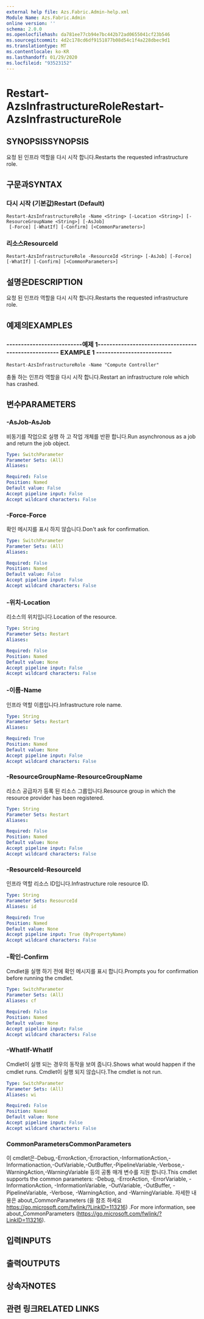 ```yaml
---
external help file: Azs.Fabric.Admin-help.xml
Module Name: Azs.Fabric.Admin
online version: ''
schema: 2.0.0
ms.openlocfilehash: da781ee77cb94e7bc442b72ad0655041cf23b546
ms.sourcegitcommit: 4d2c178cd6df9151877b08d54c1f4a228dbec9d1
ms.translationtype: MT
ms.contentlocale: ko-KR
ms.lasthandoff: 01/29/2020
ms.locfileid: "93523152"
---
```

# <span data-ttu-id="b67e6-101">Restart-AzsInfrastructureRole</span><span class="sxs-lookup"><span data-stu-id="b67e6-101">Restart-AzsInfrastructureRole</span></span>

## <span data-ttu-id="b67e6-102">SYNOPSIS</span><span class="sxs-lookup"><span data-stu-id="b67e6-102">SYNOPSIS</span></span>
<span data-ttu-id="b67e6-103">요청 된 인프라 역할을 다시 시작 합니다.</span><span class="sxs-lookup"><span data-stu-id="b67e6-103">Restarts the requested infrastructure role.</span></span>

## <span data-ttu-id="b67e6-104">구문과</span><span class="sxs-lookup"><span data-stu-id="b67e6-104">SYNTAX</span></span>

### <span data-ttu-id="b67e6-105">다시 시작 (기본값)</span><span class="sxs-lookup"><span data-stu-id="b67e6-105">Restart (Default)</span></span>
```
Restart-AzsInfrastructureRole -Name <String> [-Location <String>] [-ResourceGroupName <String>] [-AsJob]
 [-Force] [-WhatIf] [-Confirm] [<CommonParameters>]
```

### <span data-ttu-id="b67e6-106">리소스</span><span class="sxs-lookup"><span data-stu-id="b67e6-106">ResourceId</span></span>
```
Restart-AzsInfrastructureRole -ResourceId <String> [-AsJob] [-Force] [-WhatIf] [-Confirm] [<CommonParameters>]
```

## <span data-ttu-id="b67e6-107">설명은</span><span class="sxs-lookup"><span data-stu-id="b67e6-107">DESCRIPTION</span></span>
<span data-ttu-id="b67e6-108">요청 된 인프라 역할을 다시 시작 합니다.</span><span class="sxs-lookup"><span data-stu-id="b67e6-108">Restarts the requested infrastructure role.</span></span>

## <span data-ttu-id="b67e6-109">예제의</span><span class="sxs-lookup"><span data-stu-id="b67e6-109">EXAMPLES</span></span>

### <span data-ttu-id="b67e6-110">--------------------------예제 1--------------------------</span><span class="sxs-lookup"><span data-stu-id="b67e6-110">-------------------------- EXAMPLE 1 --------------------------</span></span>
```
Restart-AzsInfrastructureRole -Name "Compute Controller"
```

<span data-ttu-id="b67e6-111">충돌 하는 인프라 역할을 다시 시작 합니다.</span><span class="sxs-lookup"><span data-stu-id="b67e6-111">Restart an infrastructure role which has crashed.</span></span>

## <span data-ttu-id="b67e6-112">변수</span><span class="sxs-lookup"><span data-stu-id="b67e6-112">PARAMETERS</span></span>

### <span data-ttu-id="b67e6-113">-AsJob</span><span class="sxs-lookup"><span data-stu-id="b67e6-113">-AsJob</span></span>
<span data-ttu-id="b67e6-114">비동기를 작업으로 실행 하 고 작업 개체를 반환 합니다.</span><span class="sxs-lookup"><span data-stu-id="b67e6-114">Run asynchronous as a job and return the job object.</span></span>

```yaml
Type: SwitchParameter
Parameter Sets: (All)
Aliases: 

Required: False
Position: Named
Default value: False
Accept pipeline input: False
Accept wildcard characters: False
```

### <span data-ttu-id="b67e6-115">-Force</span><span class="sxs-lookup"><span data-stu-id="b67e6-115">-Force</span></span>
<span data-ttu-id="b67e6-116">확인 메시지를 표시 하지 않습니다.</span><span class="sxs-lookup"><span data-stu-id="b67e6-116">Don't ask for confirmation.</span></span>

```yaml
Type: SwitchParameter
Parameter Sets: (All)
Aliases: 

Required: False
Position: Named
Default value: False
Accept pipeline input: False
Accept wildcard characters: False
```

### <span data-ttu-id="b67e6-117">-위치</span><span class="sxs-lookup"><span data-stu-id="b67e6-117">-Location</span></span>
<span data-ttu-id="b67e6-118">리소스의 위치입니다.</span><span class="sxs-lookup"><span data-stu-id="b67e6-118">Location of the resource.</span></span>

```yaml
Type: String
Parameter Sets: Restart
Aliases: 

Required: False
Position: Named
Default value: None
Accept pipeline input: False
Accept wildcard characters: False
```

### <span data-ttu-id="b67e6-119">-이름</span><span class="sxs-lookup"><span data-stu-id="b67e6-119">-Name</span></span>
<span data-ttu-id="b67e6-120">인프라 역할 이름입니다.</span><span class="sxs-lookup"><span data-stu-id="b67e6-120">Infrastructure role name.</span></span>

```yaml
Type: String
Parameter Sets: Restart
Aliases: 

Required: True
Position: Named
Default value: None
Accept pipeline input: False
Accept wildcard characters: False
```

### <span data-ttu-id="b67e6-121">-ResourceGroupName</span><span class="sxs-lookup"><span data-stu-id="b67e6-121">-ResourceGroupName</span></span>
<span data-ttu-id="b67e6-122">리소스 공급자가 등록 된 리소스 그룹입니다.</span><span class="sxs-lookup"><span data-stu-id="b67e6-122">Resource group in which the resource provider has been registered.</span></span>

```yaml
Type: String
Parameter Sets: Restart
Aliases: 

Required: False
Position: Named
Default value: None
Accept pipeline input: False
Accept wildcard characters: False
```

### <span data-ttu-id="b67e6-123">-ResourceId</span><span class="sxs-lookup"><span data-stu-id="b67e6-123">-ResourceId</span></span>
<span data-ttu-id="b67e6-124">인프라 역할 리소스 ID입니다.</span><span class="sxs-lookup"><span data-stu-id="b67e6-124">Infrastructure role resource ID.</span></span>

```yaml
Type: String
Parameter Sets: ResourceId
Aliases: id

Required: True
Position: Named
Default value: None
Accept pipeline input: True (ByPropertyName)
Accept wildcard characters: False
```

### <span data-ttu-id="b67e6-125">-확인</span><span class="sxs-lookup"><span data-stu-id="b67e6-125">-Confirm</span></span>
<span data-ttu-id="b67e6-126">Cmdlet을 실행 하기 전에 확인 메시지를 표시 합니다.</span><span class="sxs-lookup"><span data-stu-id="b67e6-126">Prompts you for confirmation before running the cmdlet.</span></span>

```yaml
Type: SwitchParameter
Parameter Sets: (All)
Aliases: cf

Required: False
Position: Named
Default value: None
Accept pipeline input: False
Accept wildcard characters: False
```

### <span data-ttu-id="b67e6-127">-WhatIf</span><span class="sxs-lookup"><span data-stu-id="b67e6-127">-WhatIf</span></span>
<span data-ttu-id="b67e6-128">Cmdlet이 실행 되는 경우의 동작을 보여 줍니다.</span><span class="sxs-lookup"><span data-stu-id="b67e6-128">Shows what would happen if the cmdlet runs.</span></span>
<span data-ttu-id="b67e6-129">Cmdlet이 실행 되지 않습니다.</span><span class="sxs-lookup"><span data-stu-id="b67e6-129">The cmdlet is not run.</span></span>

```yaml
Type: SwitchParameter
Parameter Sets: (All)
Aliases: wi

Required: False
Position: Named
Default value: None
Accept pipeline input: False
Accept wildcard characters: False
```

### <span data-ttu-id="b67e6-130">CommonParameters</span><span class="sxs-lookup"><span data-stu-id="b67e6-130">CommonParameters</span></span>
<span data-ttu-id="b67e6-131">이 cmdlet은-Debug,-ErrorAction,-Erroraction,-InformationAction,-Informationaction,-OutVariable,-OutBuffer,-PipelineVariable,-Verbose,-WarningAction,-WarningVariable 등의 공통 매개 변수를 지원 합니다.</span><span class="sxs-lookup"><span data-stu-id="b67e6-131">This cmdlet supports the common parameters: -Debug, -ErrorAction, -ErrorVariable, -InformationAction, -InformationVariable, -OutVariable, -OutBuffer, -PipelineVariable, -Verbose, -WarningAction, and -WarningVariable.</span></span> <span data-ttu-id="b67e6-132">자세한 내용은 about_CommonParameters (을 참조 하세요 https://go.microsoft.com/fwlink/?LinkID=113216) .</span><span class="sxs-lookup"><span data-stu-id="b67e6-132">For more information, see about_CommonParameters (https://go.microsoft.com/fwlink/?LinkID=113216).</span></span>

## <span data-ttu-id="b67e6-133">입력</span><span class="sxs-lookup"><span data-stu-id="b67e6-133">INPUTS</span></span>

## <span data-ttu-id="b67e6-134">출력</span><span class="sxs-lookup"><span data-stu-id="b67e6-134">OUTPUTS</span></span>

## <span data-ttu-id="b67e6-135">상속자</span><span class="sxs-lookup"><span data-stu-id="b67e6-135">NOTES</span></span>

## <span data-ttu-id="b67e6-136">관련 링크</span><span class="sxs-lookup"><span data-stu-id="b67e6-136">RELATED LINKS</span></span>

